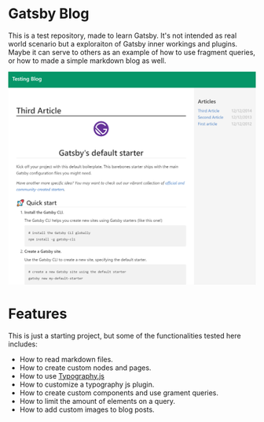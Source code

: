 # Gatsby Blog

This is a test repository, made to learn Gatsby. It's not intended as real world scenario but a exploraiton
of Gatsby inner workings and plugins. Maybe it can serve to others as an example of how to use fragment queries,
or how to made a simple markdown blog as well.

![Blog Screen](static/img/blog.png)


# Features

This is just a starting project, but some of the functionalities tested here includes:
- How to read markdown files.
- How to create custom nodes and pages.
- How to use [Typography.js](https://github.com/kyleamathews/typography.js)
- How to customize a typography js plugin.
- How to create custom components and use grament queries.
- How to limit the amount of elements on a query.
- How to add custom images to blog posts.